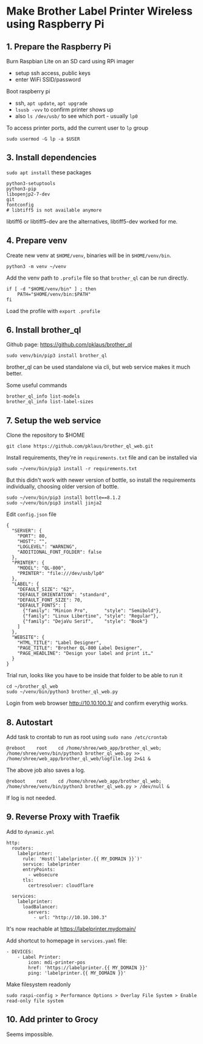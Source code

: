 # Make Brother Label Printer Wireless using Raspberry Pi

## 1. Prepare the Raspberry Pi
Burn Raspbian Lite on an SD card using RPi imager
- setup ssh access, public keys
- enter WiFi SSID/password

Boot raspberry pi
- ssh, `apt update`, `apt upgrade`
- `lsusb -vvv` to confirm printer shows up
- also `ls /dev/usb/` to see which port - usually `lp0`

To access printer ports, add the current user to `lp` group
```
sudo usermod -G lp -a $USER
```

## 3. Install dependencies
`sudo apt install` these packages 
```
python3-setuptools
python3-pip
libopenjp2-7-dev
git
fontconfig
# libtiff5 is not available anymore
```

libtiff6 or libtiff5-dev are the alternatives, libtiff5-dev worked for me. 

## 4. Prepare venv
Create new venv at `$HOME/venv`, binaries will be in `$HOME/venv/bin`.
```
python3 -m venv ~/venv
```
Add the venv path to `.profile` file so that `brother_ql` can be run directly. 
```
if [ -d "$HOME/venv/bin" ] ; then
    PATH="$HOME/venv/bin:$PATH"
fi
```
Load the profile with `export .profile`

## 6. Install brother_ql
Github page: https://github.com/pklaus/brother_ql
```
sudo venv/bin/pip3 install brother_ql
```
brother_ql can be used standalone via cli, but web service makes it much better. 

Some useful commands
```
brother_ql_info list-models
brother_ql_info list-label-sizes
```

## 7. Setup the web service
Clone the repository to $HOME
```
git clone https://github.com/pklaus/brother_ql_web.git
```

Install requirements, they're in `requirements.txt` file and can be installed via
```
sudo ~/venv/bin/pip3 install -r requirements.txt
```
But this didn't work with newer version of bottle, so install the requirements individually, choosing older version of bottle. 
```
sudo ~/venv/bin/pip3 install bottle==8.1.2
sudo ~/venv/bin/pip3 install jinja2
```

Edit `config.json` file 
```
{
  "SERVER": {
    "PORT": 80,
    "HOST": "",
    "LOGLEVEL": "WARNING",
    "ADDITIONAL_FONT_FOLDER": false
  },
  "PRINTER": {
    "MODEL": "QL-800",
    "PRINTER": "file:///dev/usb/lp0"
  },
  "LABEL": {
    "DEFAULT_SIZE": "62",
    "DEFAULT_ORIENTATION": "standard",
    "DEFAULT_FONT_SIZE": 70,
    "DEFAULT_FONTS": [
      {"family": "Minion Pro",      "style": "Semibold"},
      {"family": "Linux Libertine", "style": "Regular"},
      {"family": "DejaVu Serif",    "style": "Book"}
    ]
  },
  "WEBSITE": {
    "HTML_TITLE": "Label Designer",
    "PAGE_TITLE": "Brother QL-800 Label Designer",
    "PAGE_HEADLINE": "Design your label and print it…"
  }
}
```

Trial run, looks like you have to be inside that folder to be able to run it
```
cd ~/brother_ql_web
sudo ~/venv/bin/python3 brother_ql_web.py
```

Login from web browser http://10.10.100.3/ and confirm everythig works. 

## 8. Autostart
Add task to crontab to run as root using `sudo nano /etc/crontab`
```
@reboot    root    cd /home/shree/web_app/brother_ql_web; /home/shree/venv/bin/python3 brother_ql_web.py >> /home/shree/web_app/brother_ql_web/logfile.log 2>&1 &
```
The above job also saves a log. 

```
@reboot    root    cd /home/shree/web_app/brother_ql_web; /home/shree/venv/bin/python3 brother_ql_web.py > /dev/null &
```
If log is not needed. 

## 9. Reverse Proxy with Traefik
Add to `dynamic.yml`
```
http:
  routers:
    labelprinter:
      rule: 'Host(`labelprinter.{{ MY_DOMAIN }}`)'
      service: labelprinter
      entryPoints:
        - websecure
      tls:
        certresolver: cloudflare

  services:
    labelprinter:
      loadBalancer:
        servers:
          - url: "http://10.10.100.3"
```
It's now reachable at https://labelprinter.mydomain/

Add shortcut to homepage in `services.yaml` file:
```
- DEVICES:
    - Label Printer:
        icon: mdi-printer-pos
        href: 'https://labelprinter.{{ MY_DOMAIN }}'
        ping: 'labelprinter.{{ MY_DOMAIN }}'
```

Make filesystem readonly
```
sudo raspi-config > Performance Options > Overlay File System > Enable read-only file system
```

## 10. Add printer to Grocy
Seems impossible. 